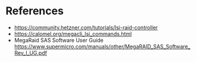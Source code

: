# References

* https://community.hetzner.com/tutorials/lsi-raid-controller
* https://calomel.org/megacli_lsi_commands.html
* MegaRaid SAS Software User Guide https://www.supermicro.com/manuals/other/MegaRAID_SAS_Software_Rev_I_UG.pdf
